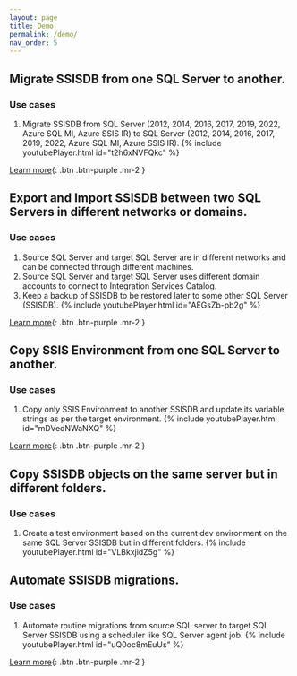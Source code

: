 ```yaml
---
layout: page
title: Demo
permalink: /demo/
nav_order: 5
---
```

## Migrate SSISDB from one SQL Server to another.
### Use cases
1. Migrate SSISDB from SQL Server (2012, 2014, 2016, 2017, 2019, 2022, Azure SQL MI, Azure SSIS IR) to SQL Server (2012, 2014, 2016, 2017, 2019, 2022, Azure SQL MI, Azure SSIS IR).
{% include youtubePlayer.html id="t2h6xNVFQkc" %}

[Learn more](https://azureops.org/articles/migrate-ssisdb-to-a-new-server/){: .btn .btn-purple .mr-2 }

## Export and Import SSISDB between two SQL Servers in different networks or domains. 
### Use cases
1. Source SQL Server and target SQL Server are in different networks and can be connected through different machines.
2. Source SQL Server and target SQL Server uses different domain accounts to connect to Integration Services Catalog.
3. Keep a backup of SSISDB to be restored later to some other SQL Server (SSISDB).
{% include youtubePlayer.html id="AEGsZb-pb2g" %}

[Learn more](https://azureops.org/articles/export-and-import-ssisdb/){: .btn .btn-purple .mr-2 }

## Copy SSIS Environment from one SQL Server to another.
### Use cases
1. Copy only SSIS Environment to another SSISDB and update its variable strings as per the target environment. 
{% include youtubePlayer.html id="mDVedNWaNXQ" %}

[Learn more](https://azureops.org/articles/copy-ssis-environment-variables-to-another-server/){: .btn .btn-purple .mr-2 }

## Copy SSISDB objects on the same server but in different folders.
### Use cases
1. Create a test environment based on the current dev environment on the same SQL Server SSISDB but in different folders.
{% include youtubePlayer.html id="VLBkxjidZ5g" %}

## Automate SSISDB migrations.
### Use cases
1. Automate routine migrations from source SQL server to target SQL Server SSISDB using a scheduler like SQL Server agent job.
{% include youtubePlayer.html id="uQ0oc8mEuUs" %}

[Learn more](https://marketplace.visualstudio.com/items?itemName=AzureOps.elasticjobsmanager1719){: .btn .btn-purple .mr-2 }
